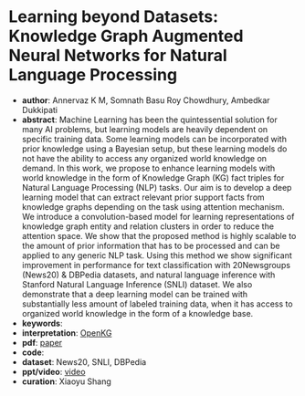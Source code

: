 # Learning beyond Datasets: Knowledge Graph Augmented Neural Networks for Natural Language Processing
* **author**: Annervaz K M, Somnath Basu Roy Chowdhury, Ambedkar Dukkipati
* **abstract**: Machine Learning has been the quintessential solution for many AI problems, but learning models are heavily dependent on specific training data. Some learning models can be incorporated with prior knowledge using a Bayesian setup, but these learning models do not have the ability to access any organized world knowledge on demand. In this work, we propose to enhance learning models with world knowledge in the form of Knowledge Graph (KG) fact triples for Natural Language Processing (NLP) tasks. Our aim is to develop a deep learning model that can extract relevant prior support facts from knowledge graphs depending on the task using attention mechanism. We introduce a convolution-based model for learning representations of knowledge graph entity and relation clusters in order to reduce the attention space. We show that the proposed method is highly scalable to the amount of prior information that has to be processed and can be applied to any generic NLP task. Using this method we show significant improvement in performance for text classification with 20Newsgroups (News20) & DBPedia datasets, and natural language inference with Stanford Natural Language Inference (SNLI) dataset. We also demonstrate that a deep learning model can be trained with substantially less amount of labeled training data, when it has access to organized world knowledge in the form of a knowledge base.
* **keywords**: 
* **interpretation**: [OpenKG](https://mp.weixin.qq.com/s/AzdgYwunmoMKIO5z2WvOxA)
* **pdf**: [paper](https://www.aclweb.org/anthology/N18-1029.pdf)
* **code**: 
* **dataset**: News20, SNLI, DBPedia
* **ppt/video**: [video](http://vimeo.com/276416920)
* **curation**: Xiaoyu Shang

